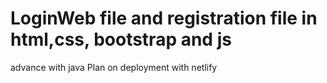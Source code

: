 # LoginWeb file and registration file in html,css, bootstrap and js 
advance with java
Plan on deployment with netlify 
